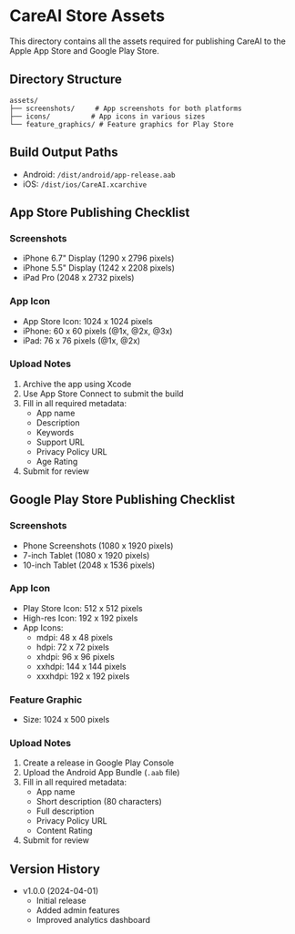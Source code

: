 # CareAI Store Assets

This directory contains all the assets required for publishing CareAI to the Apple App Store and Google Play Store.

## Directory Structure

```
assets/
├── screenshots/     # App screenshots for both platforms
├── icons/          # App icons in various sizes
└── feature_graphics/ # Feature graphics for Play Store
```

## Build Output Paths

- Android: `/dist/android/app-release.aab`
- iOS: `/dist/ios/CareAI.xcarchive`

## App Store Publishing Checklist

### Screenshots
- iPhone 6.7" Display (1290 x 2796 pixels)
- iPhone 5.5" Display (1242 x 2208 pixels)
- iPad Pro (2048 x 2732 pixels)

### App Icon
- App Store Icon: 1024 x 1024 pixels
- iPhone: 60 x 60 pixels (@1x, @2x, @3x)
- iPad: 76 x 76 pixels (@1x, @2x)

### Upload Notes
1. Archive the app using Xcode
2. Use App Store Connect to submit the build
3. Fill in all required metadata:
   - App name
   - Description
   - Keywords
   - Support URL
   - Privacy Policy URL
   - Age Rating
4. Submit for review

## Google Play Store Publishing Checklist

### Screenshots
- Phone Screenshots (1080 x 1920 pixels)
- 7-inch Tablet (1080 x 1920 pixels)
- 10-inch Tablet (2048 x 1536 pixels)

### App Icon
- Play Store Icon: 512 x 512 pixels
- High-res Icon: 192 x 192 pixels
- App Icons:
  - mdpi: 48 x 48 pixels
  - hdpi: 72 x 72 pixels
  - xhdpi: 96 x 96 pixels
  - xxhdpi: 144 x 144 pixels
  - xxxhdpi: 192 x 192 pixels

### Feature Graphic
- Size: 1024 x 500 pixels

### Upload Notes
1. Create a release in Google Play Console
2. Upload the Android App Bundle (`.aab` file)
3. Fill in all required metadata:
   - App name
   - Short description (80 characters)
   - Full description
   - Privacy Policy URL
   - Content Rating
4. Submit for review

## Version History

- v1.0.0 (2024-04-01)
  - Initial release
  - Added admin features
  - Improved analytics dashboard 